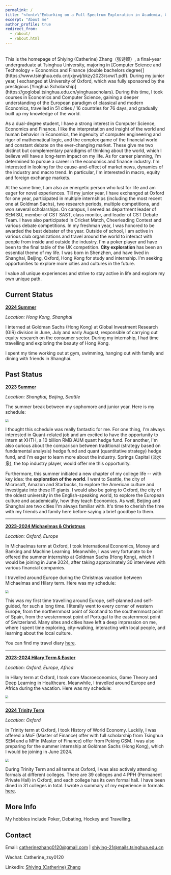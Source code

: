 ```yaml
---
permalink: /
title: "<font>\"Embarking on a Full-Spectrum Exploration in Academia, Career and Life.\"<font> "
excerpt: "About me"
author_profile: true
redirect_from: 
  - /about/
  - /about.html
---
```


<br />
This is the homepage of Shiying (Catherine) Zhang（张诗颖）, a final-year undergraduate at Tsinghua University, majoring in [Computer Science and Technology + Economics and Finance (double bachelors degree)](https://www.tsinghua.edu.cn/jxjywj/bkzy2023/sxw/1.pdf). During my junior year, I exchanged at University of Oxford, which was fully sponsored by the prestigious [Yinghua Scholarship](https://goglobal.tsinghua.edu.cn/yinghuascholars). During this time, I took courses in Economics and Computer Science, gaining a deeper understanding of the European paradigm of classical and modern Economics, travelled in 51 cities / 16 countries for 76 days, and gradually built up my knowledge of the world.

As a dual-degree student, I have a strong interest in Computer Science, Economics and Finance. I like the interpretation and insight of the world and human behavior in Economics, the ingenuity of computer engineering and rigor of mathematical logic, and the complex game of the financial world and constant debate on the ever-changing market. These give me two distinct but complementary paradigms of thinking about the world, which I believe will have a long-term impact on my life. As for career planning, I'm determined to pursue a career in the economics and finance industry. I'm interested in looking for the cause-and-effect of market news, dynamics of the industry and macro trend. In particular, I'm interested in macro, equity and foreign exchange markets.

At the same time, I am also an energetic person who lust for life and am eager for novel experiences. Till my junior year, I have exchanged at Oxford for one year, participated in multiple internships (including the most recent one at Goldman Sachs), two research periods, multiple competitions, and won several scholarships. On campus, I served as department leader of SEM SU, member of CST SAST, class monitor, and leader of CST Debate Team. I have also participated in Cricket Match, Cheerleading Contest and various debate competitions. In my freshman year, I was honored to be awarded the best debater of the year. Outside of school, I am active in various club organizations and travel around the world to interact with people from inside and outside the industry. I'm a poker player and have been to the final table of the UK competition. **City exploration** has been an essential theme of my life. I was born in Shenzhen, and have lived in Shanghai, Beijing, Oxford, Hong Kong for study and internship. I'm seeking opportunities to explore more cities and cultures in the future.

I value all unique experiences and strive to stay active in life and explore my own unique path.


Current Status
-----
**<u>2024 Summer</u>**

*Location: Hong Kong, Shanghai*

I interned at Goldman Sachs (Hong Kong) at Global Investment Research (GIR) division in June, July and early August, responsible of carrying out equity research on the consumer sector. During my internship, I had time travelling and exploring the beauty of Hong Kong.

I spent my time working out at gym, swimming, hanging out with family and dining with friends in Shanghai.




Past Status
-----
**<u>2023 Summer</u>**

*Location: Shanghai, Beijing, Seattle*

The summer break between my sophomore and junior year. Here is my schedule:

<img src="https://cdn.jsdelivr.net/gh/Catherine0120/ics_image/image-20240809110126350.png" style="zoom:60%;" />


I thought this schedule was really fantastic for me. For one thing, I'm always interested in Quant-related job and am excited to have the opportunity to intern at XHTH, a 10 billion RMB AUM quant hedge fund. For another, I'm also curious about the comparison between traditional (strategy based on fundamental analysis) hedge fund and quant (quantitative strategy) hedge fund, and I'm eager to learn more about the industry. Springs Capital (淡水泉), the top industry player, would offer me this opportunity. 

Furthermore, this summer initiated a new chapter of my college life -- with key idea: the **exploration of the world**. I went to Seattle, the city of Microsoft, Amazon and Starbucks, to explore the American culture and investigate into these IT giants. I would also be going to Oxford, the city of the oldest university in the English-speaking world, to explore the European culture and academically, how they teach Economics. As well, Beijing and Shanghai are two cities I'm always familiar with. It's time to cherish the time with my friends and family here before saying a brief goodbye to them.


--------------------------------------------------------

**<u>2023-2024 Michaelmas & Christmas</u>**

*Location: Oxford, Europe*

In Michaelmas term at Oxford, I took International Economics, Money and Banking and Machine Learning. Meanwhile, I was very fortunate to be offered the summer internship at Goldman Sachs (Hong Kong), which I would be joining in June 2024, after taking approximately 30 interviews with various financial companies.

I travelled around Europe during the Christmas vacation between Michaelmas and Hilary term. Here was my schedule:

<img src="https://cdn.jsdelivr.net/gh/Catherine0120/ics_image/image-20240809105301200.png" style="zoom:60%;" />


This was my first time travelling around Europe, self-planned and self-guided, for such a long time. I literally went to every corner of western Europe, from the northernmost point of Scotland to the southernmost point of Spain, from the westernmost point of Portugal to the easternmost point of Switzerland. Many sites and cities have left a deep impression on me, where I spent time exploring, city-walking, interacting with local people, and learning about the local culture. 

You can find my travel diary [here](https://mp.weixin.qq.com/s/DxDKDCmPfA_VnEVI6iL7pA).


--------------------------------------------------------

**<u>2023-2024 Hilary Term & Easter</u>**

*Location: Oxford, Europe, Africa*

In Hilary term at Oxford, I took core Macroeconomics, Game Theory and Deep Learning in Healthcare. Meanwhile, I travelled around Europe and Africa during the vacation. Here was my schedule:

<img src="https://cdn.jsdelivr.net/gh/Catherine0120/ics_image/image-20240819104132623.png" style="zoom:58%;" />


------------------------------------------------------

**<u>2024 Trinity Term</u>**

*Location: Oxford*

In Trinity term at Oxford, I took History of World Economy. Luckily, I was offered a MoF (Master of Finance) offer with full scholarship from Tsinghua SEM and a MFin (Master of Finance) offer from Peking GSM. I was also preparing for the summer internship at Goldman Sachs (Hong Kong), which I would be joining in June 2024.

<img src="https://cdn.jsdelivr.net/gh/Catherine0120/ics_image/image-20240809111441893.png" style="zoom:60%;" />

During Trinity Term and all terms at Oxford, I was also actively attending formals at different colleges. There are 39 colleges and 4 PPH (Permanent Private Hall) in Oxford, and each college has its own formal hall. I have been dined in 31 colleges in total. I wrote a summary of my experience in formals [here](https://mp.weixin.qq.com/s/qjaSvpZxt7OkDRKebd7RlA).



More Info
------
My hobbies include Poker, Debating, Hockey and Travelling.


Contact
------
Email: catherinezhang0120@gmail.com | shiying-21@mails.tsinghua.edu.cn

Wechat: Catherine_zsy0120

LinkedIn: [Shiying (Catherine) Zhang](https://www.linkedin.com/in/shiying-zhang-936499272)
